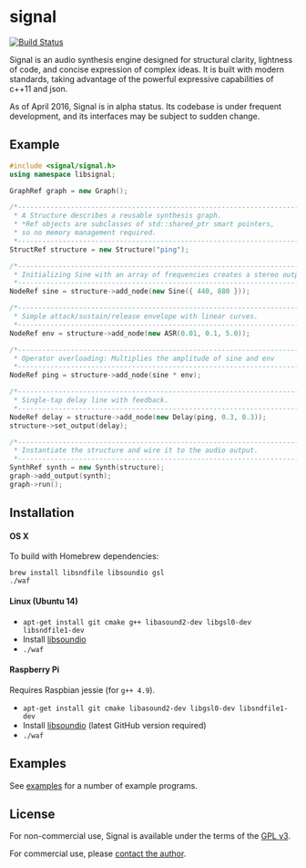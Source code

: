 # signal

[![Build Status](https://travis-ci.org/ideoforms/signal.svg?branch=master)](https://travis-ci.org/ideoforms/signal)

Signal is an audio synthesis engine designed for structural clarity, lightness of code, and concise expression of complex ideas. It is built with modern standards, taking advantage of the powerful expressive capabilities of c++11 and json.

As of April 2016, Signal is in alpha status. Its codebase is under frequent development, and its interfaces may be subject to sudden change. 

## Example

```cpp
#include <signal/signal.h>
using namespace libsignal;

GraphRef graph = new Graph();

/*------------------------------------------------------------------------
 * A Structure describes a reusable synthesis graph.
 * *Ref objects are subclasses of std::shared_ptr smart pointers,
 * so no memory management required.
 *-----------------------------------------------------------------------*/
StructRef structure = new Structure("ping");

/*------------------------------------------------------------------------
 * Initializing Sine with an array of frequencies creates a stereo output.
 *-----------------------------------------------------------------------*/
NodeRef sine = structure->add_node(new Sine({ 440, 880 }));

/*------------------------------------------------------------------------
 * Simple attack/sustain/release envelope with linear curves.
 *-----------------------------------------------------------------------*/
NodeRef env = structure->add_node(new ASR(0.01, 0.1, 5.0));

/*------------------------------------------------------------------------
 * Operator overloading: Multiplies the amplitude of sine and env
 *-----------------------------------------------------------------------*/
NodeRef ping = structure->add_node(sine * env);

/*------------------------------------------------------------------------
 * Single-tap delay line with feedback.
 *-----------------------------------------------------------------------*/
NodeRef delay = structure->add_node(new Delay(ping, 0.3, 0.3));
structure->set_output(delay);

/*------------------------------------------------------------------------
 * Instantiate the structure and wire it to the audio output.
 *-----------------------------------------------------------------------*/
SynthRef synth = new Synth(structure);
graph->add_output(synth);
graph->run();
```

## Installation

#### OS X

To build with Homebrew dependencies:

```
brew install libsndfile libsoundio gsl
./waf
```

#### Linux (Ubuntu 14)

* `apt-get install git cmake g++ libasound2-dev libgsl0-dev libsndfile1-dev`
* Install [libsoundio](http://libsound.io/)
* `./waf`

#### Raspberry Pi

Requires Raspbian jessie (for `g++ 4.9`).

* `apt-get install git cmake libasound2-dev libgsl0-dev libsndfile1-dev`
* Install [libsoundio](https://github.com/andrewrk/libsoundio) (latest GitHub version required)
* `./waf`

## Examples

See [examples](examples) for a number of example programs.

## License

For non-commercial use, Signal is available under the terms of the [GPL v3](http://www.gnu.org/licenses/gpl-3.0.en.html).

For commercial use, please [contact the author](http://erase.net/contact).

